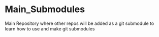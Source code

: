 # Main_Submodules
Main Repository where other repos will be added as a git submodule to learn how to use and make git submodules
